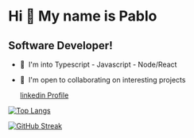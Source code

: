 Hi 👋 My name is Pablo
======================

Software Developer!
------------------

*   🧠  I'm into Typescript - Javascript - Node/React
*   🤝  I'm open to collaborating on interesting projects
     
     [linkedin Profile](https://www.linkedin.com/in/marrero-pablo/)




 
 [![Top Langs](https://github-readme-stats.vercel.app/api/top-langs/?username=marreropd)](https://github.com/anuraghazra/github-readme-stats&include_all_commits=true)

[![GitHub Streak](https://streak-stats.demolab.com?user=marreropd&theme=dark&border_radius=13.4&mode=weekly)](https://git.io/streak-stats)

